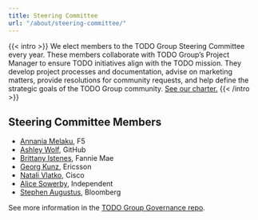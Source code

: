```yaml
---
title: Steering Committee
url: "/about/steering-committee/"
---
```


{{< intro >}}
We elect members to the TODO Group Steering Committee every year. These members collaborate with TODO Group’s Project Manager to ensure TODO initiatives align with the TODO mission. They develop project processes and documentation, advise on marketing matters, 
provide resolutions for community requests, and help define the strategic goals of the TODO Group community. [See our charter.](https://github.com/todogroup/governance/blob/main/GM-SC-CHARTER.adoc)
{{< /intro >}}

## Steering Committee Members

- [Annania Melaku](https://github.com/annania), F5 
- [Ashley Wolf](https://github.com/ashleywolf), GitHub
- [Brittany Istenes](https://github.com/tsteenbe), Fannie Mae
- [Georg Kunz](https://github.com/gkunz), Ericsson
- [Natali Vlatko](https://github.com/natalisucks), Cisco
- [Alice Sowerby](https://github.com/alice-sowerby), Independent
- [Stephen Augustus](https://github.com/justaugustus), Bloomberg

See more information in the [TODO Group Governance repo](https://github.com/todogroup/governance#-about-todo-steering-committee-tsc).
